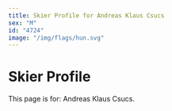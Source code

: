 ```yaml
---
title: Skier Profile for Andreas Klaus Csucs
sex: "M"
id: "4724"
image: "/img/flags/hun.svg" 
---
```


# Skier Profile

This page is for: Andreas Klaus Csucs.
    